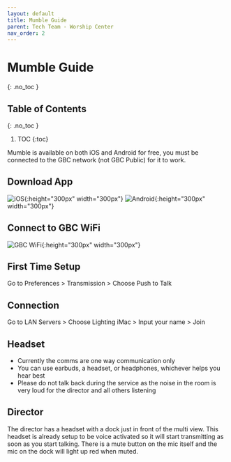 ```yaml
---
layout: default
title: Mumble Guide
parent: Tech Team - Worship Center
nav_order: 2
---
```


# Mumble Guide
{: .no_toc }

## Table of Contents
{: .no_toc }

1. TOC
{:toc}

Mumble is available on both iOS and Android for free, you must be connected to the GBC network (not GBC Public) for it to work.

## Download App
![iOS](/tech-help-docs/assets/images/mumble-ios.png){:height="300px" width="300px"} ![Android](/tech-help-docs/assets/images/mumble-android.png){:height="300px" width="300px"}

## Connect to GBC WiFi
![GBC WiFi](/tech-help-docs/assets/images/gbc-wifi.jpeg){:height="300px" width="300px"}

## First Time Setup
Go to Preferences > Transmission > Choose Push to Talk

## Connection
Go to LAN Servers > Choose Lighting iMac > Input your name > Join

## Headset
- Currently the comms are one way communication only
- You can use earbuds, a headset, or headphones, whichever helps you hear best
- Please do not talk back during the service as the noise in the room is very loud for the director and all others listening


## Director
The director has a headset with a dock just in front of the multi view. This headset is already setup to be voice activated so it will start transmitting as soon as you start talking. There is a mute button on the mic itself and the mic on the dock will light up red when muted.

